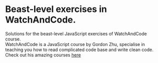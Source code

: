 # Beast-level exercises in WatchAndCode.

Solutions for the beast-level JavaScript exercises of WatchAndCode course.<br />
WatchAndCode is a JavaScript course by Gordon Zhu, specialise in teaching you how to read complicated code base and write clean code. Check out his amazing courses [here](https://watchandcode.com/ "here")
